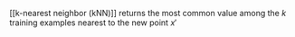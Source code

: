 [[k-nearest neighbor (kNN)]] returns the most common value among the $k$ training examples nearest to the new point $x'$